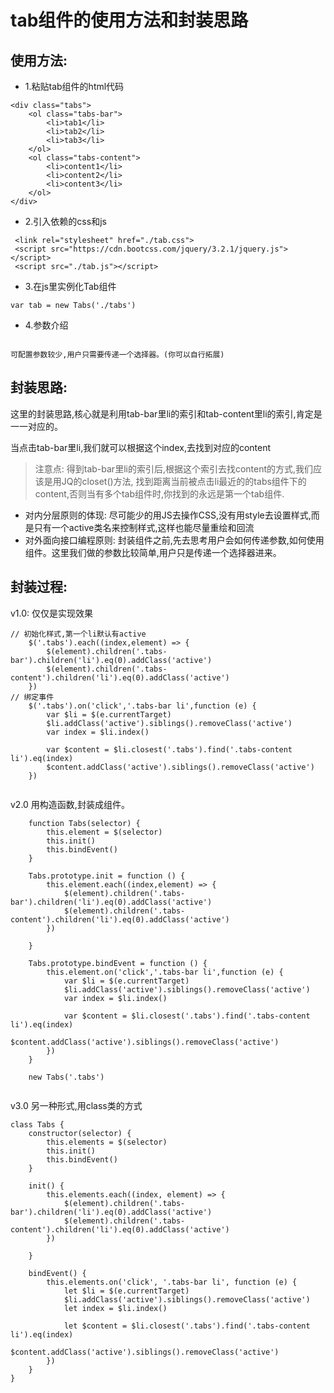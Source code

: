 # tab组件的使用方法和封装思路

## 使用方法:

- 1.粘贴tab组件的html代码

```
<div class="tabs">
    <ol class="tabs-bar">
        <li>tab1</li>
        <li>tab2</li>
        <li>tab3</li>
    </ol>
    <ol class="tabs-content">
        <li>content1</li>
        <li>content2</li>
        <li>content3</li>
    </ol>
</div>

````
- 2.引入依赖的css和js

```
 <link rel="stylesheet" href="./tab.css">
 <script src="https://cdn.bootcss.com/jquery/3.2.1/jquery.js"></script>
 <script src="./tab.js"></script>

```

- 3.在js里实例化Tab组件

```
var tab = new Tabs('./tabs')
```

- 4.参数介绍

```

可配置参数较少,用户只需要传递一个选择器。(你可以自行拓展)

```

## 封装思路:

这里的封装思路,核心就是利用tab-bar里li的索引和tab-content里li的索引,肯定是一一对应的。

当点击tab-bar里li,我们就可以根据这个index,去找到对应的content

> 注意点: 得到tab-bar里li的索引后,根据这个索引去找content的方式,我们应该是用JQ的closet()方法,
找到距离当前被点击li最近的的tabs组件下的content,否则当有多个tab组件时,你找到的永远是第一个tab组件.

- 对内分层原则的体现: 尽可能少的用JS去操作CSS,没有用style去设置样式,而是只有一个active类名来控制样式,这样也能尽量重绘和回流
- 对外面向接口编程原则: 封装组件之前,先去思考用户会如何传递参数,如何使用组件。这里我们做的参数比较简单,用户只是传递一个选择器进来。

## 封装过程:

v1.0: 仅仅是实现效果

```
// 初始化样式,第一个li默认有active
    $('.tabs').each((index,element) => {
        $(element).children('.tabs-bar').children('li').eq(0).addClass('active')
        $(element).children('.tabs-content').children('li').eq(0).addClass('active')
    })
// 绑定事件
    $('.tabs').on('click','.tabs-bar li',function (e) {
        var $li = $(e.currentTarget)
        $li.addClass('active').siblings().removeClass('active')
        var index = $li.index()

        var $content = $li.closest('.tabs').find('.tabs-content li').eq(index)
        $content.addClass('active').siblings().removeClass('active')
    })


```

v2.0  用构造函数,封装成组件。

```
    function Tabs(selector) {
        this.element = $(selector)
        this.init()
        this.bindEvent()
    }

    Tabs.prototype.init = function () {
        this.element.each((index,element) => {
            $(element).children('.tabs-bar').children('li').eq(0).addClass('active')
            $(element).children('.tabs-content').children('li').eq(0).addClass('active')
        })

    }

    Tabs.prototype.bindEvent = function () {
        this.element.on('click','.tabs-bar li',function (e) {
            var $li = $(e.currentTarget)
            $li.addClass('active').siblings().removeClass('active')
            var index = $li.index()

            var $content = $li.closest('.tabs').find('.tabs-content li').eq(index)
            $content.addClass('active').siblings().removeClass('active')
        })
    }

    new Tabs('.tabs')


```

v3.0  另一种形式,用class类的方式

```
class Tabs {
    constructor(selector) {
        this.elements = $(selector)
        this.init()
        this.bindEvent()
    }

    init() {
        this.elements.each((index, element) => {
            $(element).children('.tabs-bar').children('li').eq(0).addClass('active')
            $(element).children('.tabs-content').children('li').eq(0).addClass('active')
        })

    }

    bindEvent() {
        this.elements.on('click', '.tabs-bar li', function (e) {
            let $li = $(e.currentTarget)
            $li.addClass('active').siblings().removeClass('active')
            let index = $li.index()

            let $content = $li.closest('.tabs').find('.tabs-content li').eq(index)
            $content.addClass('active').siblings().removeClass('active')
        })
    }
}

```